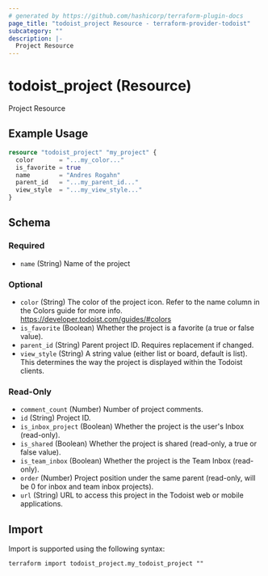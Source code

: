 ```yaml
---
# generated by https://github.com/hashicorp/terraform-plugin-docs
page_title: "todoist_project Resource - terraform-provider-todoist"
subcategory: ""
description: |-
  Project Resource
---
```


# todoist_project (Resource)

Project Resource

## Example Usage

```terraform
resource "todoist_project" "my_project" {
  color       = "...my_color..."
  is_favorite = true
  name        = "Andres Rogahn"
  parent_id   = "...my_parent_id..."
  view_style  = "...my_view_style..."
}
```

<!-- schema generated by tfplugindocs -->
## Schema

### Required

- `name` (String) Name of the project

### Optional

- `color` (String) The color of the project icon. Refer to the name column in the Colors guide for more info. https://developer.todoist.com/guides/#colors
- `is_favorite` (Boolean) Whether the project is a favorite (a true or false value).
- `parent_id` (String) Parent project ID. Requires replacement if changed.
- `view_style` (String) A string value (either list or board, default is list). This determines the way the project is displayed within the Todoist clients.

### Read-Only

- `comment_count` (Number) Number of project comments.
- `id` (String) Project ID.
- `is_inbox_project` (Boolean) Whether the project is the user's Inbox (read-only).
- `is_shared` (Boolean) Whether the project is shared (read-only, a true or false value).
- `is_team_inbox` (Boolean) Whether the project is the Team Inbox (read-only).
- `order` (Number) Project position under the same parent (read-only, will be 0 for inbox and team inbox projects).
- `url` (String) URL to access this project in the Todoist web or mobile applications.

## Import

Import is supported using the following syntax:

```shell
terraform import todoist_project.my_todoist_project ""
```

